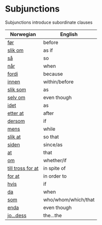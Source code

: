 # Subjunctions

Subjunctions introduce subordinate clauses

| Norwegian | English |
| --- | --- |
| [før](https://www.ordnett.no/search?language=no&phrase=før) | before |
| [slik om](https://www.ordnett.no/search?language=no&phrase=slik%20om) | as if |
| [så](https://www.ordnett.no/search?language=no&phrase=så) | so |
| [når](https://www.ordnett.no/search?language=no&phrase=når) | when |
| [fordi](https://www.ordnett.no/search?language=no&phrase=fordi) | because |
| [innen](https://www.ordnett.no/search?language=no&phrase=innen) | within/before |
| [slik som](https://www.ordnett.no/search?language=no&phrase=slik%20som) | as |
| [selv om](https://www.ordnett.no/search?language=no&phrase=selv%20om) | even though |
| [idet](https://www.ordnett.no/search?language=no&phrase=idet) | as |
| [etter at](https://www.ordnett.no/search?language=no&phrase=etter%20at) | after |
| [dersom](https://www.ordnett.no/search?language=no&phrase=dersom) | if |
| [mens](https://www.ordnett.no/search?language=no&phrase=mens) | while |
| [slik at](https://www.ordnett.no/search?language=no&phrase=slik%20at) | so that |
| [siden](https://www.ordnett.no/search?language=no&phrase=siden) | since/as |
| [at](https://www.ordnett.no/search?language=no&phrase=at) | that |
| [om](https://www.ordnett.no/search?language=no&phrase=om) | whether/if |
| [till tross for at](https://www.ordnett.no/search?language=no&phrase=till%20tross%20for%20at) | in spite of |
| [for at](https://www.ordnett.no/search?language=no&phrase=for%20at) | in order to |
| [hvis](https://www.ordnett.no/search?language=no&phrase=hvis) | if |
| [da](https://www.ordnett.no/search?language=no&phrase=da) | when |
| [som](https://www.ordnett.no/search?language=no&phrase=som) | who/whom/which/that |
| [enda](https://www.ordnett.no/search?language=no&phrase=enda) | even though |
| [jo...dess](https://www.ordnett.no/search?language=no&phrase=jo...dess) | the...the |


